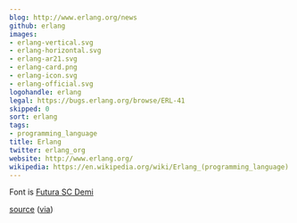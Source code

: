 ```yaml
---
blog: http://www.erlang.org/news
github: erlang
images:
- erlang-vertical.svg
- erlang-horizontal.svg
- erlang-ar21.svg
- erlang-card.png
- erlang-icon.svg
- erlang-official.svg
logohandle: erlang
legal: https://bugs.erlang.org/browse/ERL-41
skipped: 0
sort: erlang
tags:
- programming_language
title: Erlang
twitter: erlang_org
website: http://www.erlang.org/
wikipedia: https://en.wikipedia.org/wiki/Erlang_(programming_language)
---
```


Font is [Futura SC Demi](http://www.myfonts.com/fonts/urw/futura/sctdem/?refby=vectorlogozone)

[source](http://telegraphics.com.au/~toby/erlang-logo.svg) ([via](http://erlang.org/pipermail/erlang-questions/2010-October/053985.html))

